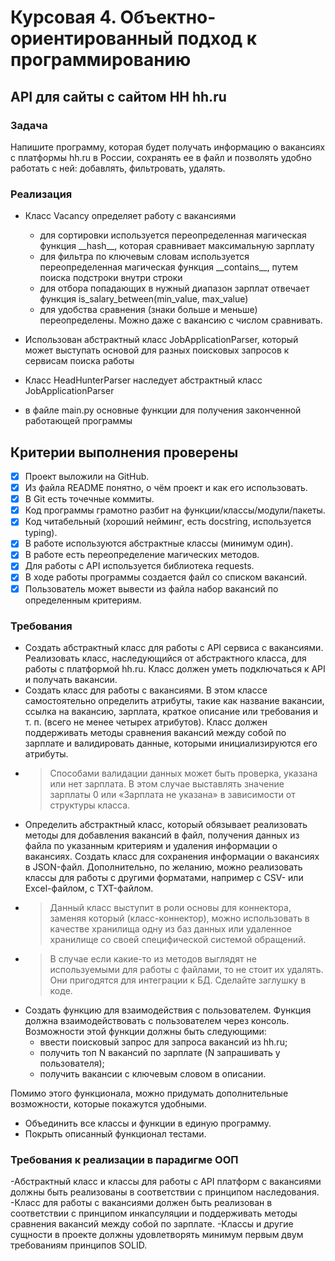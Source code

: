 # Курсовая 4. Объектно-ориентированный подход к программированию

## API для сайты с сайтом HH hh.ru

### Задача

Напишите программу, которая будет получать информацию о вакансиях с платформы hh.ru в России, сохранять ее в файл и позволять удобно работать с ней: добавлять, фильтровать, удалять.

### Реализация

- Класс Vacancy определяет работу с вакансиями
  - для сортировки используется переопределенная магическая функция \_\_hash\_\_, которая сравнивает максимальную зарплату
  - для фильтра по ключевым словам используется переопределенная магическая функция \_\_contains\_\_, путем поиска подстроки внутри строки
  - для отбора попадающих в нужный диапазон зарплат отвечает функция is_salary_between(min_value, max_value)
  - для удобства сравнения (знаки больше и меньше) переопределены. Можно даже с вакансию с числом сравнивать. 

- Использован абстрактный класс JobApplicationParser, который может выступать основой для разных поисковых запросов к сервисам поиска работы
- Класс HeadHunterParser наследует абстрактный класс JobApplicationParser
- в файле main.py основные функции для получения законченной работающей программы 



## Критерии выполнения проверены


- [x]  Проект выложили на GitHub.
- [x]  Из файла README понятно, о чём проект и как его использовать.
- [x]  В Git есть точечные коммиты.
- [x]  Код программы грамотно разбит на функции/классы/модули/пакеты.
- [x]  Код читабельный (хороший нейминг, есть docstring, используется typing).
- [x]  В работе используются абстрактные классы (минимум один).
- [x]  В работе есть переопределение магических методов.
- [x]  Для работы с API используется библиотека requests.
- [x]  В ходе работы программы создается файл со списком вакансий.
- [x]  Пользователь может вывести из файла набор вакансий по определенным критериям.

### Требования

- Создать абстрактный класс для работы с API сервиса с вакансиями. Реализовать класс, наследующийся от абстрактного класса, для работы с платформой hh.ru. Класс должен уметь подключаться к API и получать вакансии.
- Создать класс для работы с вакансиями. В этом классе самостоятельно определить атрибуты, такие как название вакансии, ссылка на вакансию, зарплата, краткое описание или требования и т. п. (всего не менее четырех атрибутов). Класс должен поддерживать методы сравнения вакансий между собой по зарплате и валидировать данные, которыми инициализируются его атрибуты. 
- > Способами валидации данных может быть проверка, указана или нет зарплата. В этом случае выставлять значение зарплаты 0 или «Зарплата не указана» в зависимости от структуры класса.
- Определить абстрактный класс, который обязывает реализовать методы для добавления вакансий в файл, получения данных из файла по указанным критериям и удаления информации о вакансиях. Создать класс для сохранения информации о вакансиях в JSON-файл. Дополнительно, по желанию, можно реализовать классы для работы с другими форматами, например с CSV- или Excel-файлом, с TXT-файлом.
- > Данный класс выступит в роли основы для коннектора, заменяя который (класс-коннектор), можно использовать в качестве хранилища одну из баз данных или удаленное хранилище со своей специфической системой обращений.
- > В случае если какие-то из методов выглядят не используемыми для работы с файлами, то не стоит их удалять. Они пригодятся для интеграции к БД. Сделайте заглушку в коде.
- Создать функцию для взаимодействия с пользователем. Функция должна взаимодействовать с пользователем через консоль. Возможности этой функции должны быть следующими: 
  - ввести поисковый запрос для запроса вакансий из hh.ru;
  - получить топ N вакансий по зарплате (N запрашивать у пользователя);
  - получить вакансии с ключевым словом в описании.

Помимо этого функционала, можно придумать дополнительные возможности, которые покажутся удобными.
- Объединить все классы и функции в единую программу.
- Покрыть описанный функционал тестами.


### Требования к реализации в парадигме ООП
-Абстрактный класс и классы для работы с API платформ с вакансиями должны быть реализованы в соответствии с принципом наследования.
-Класс для работы с вакансиями должен быть реализован в соответствии с принципом инкапсуляции и поддерживать методы сравнения вакансий между собой по зарплате.
-Классы и другие сущности в проекте должны удовлетворять минимум первым двум требованиям принципов SOLID.

